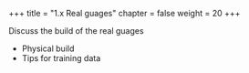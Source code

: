 +++
title = "1.x Real guages"
chapter = false
weight = 20
+++

Discuss the build of the real guages

* Physical build
* Tips for training data
